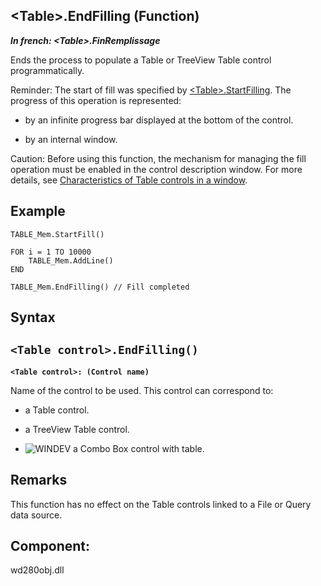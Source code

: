 


## &lt;Table&gt;.EndFilling (Function)

***In french: &lt;Table&gt;.FinRemplissage***



<a name="XUse"></a>
<a name="Use"></a>
<a name="description"></a>
Ends the process to populate a Table or TreeView Table control programmatically.

Reminder: The start of fill was specified by [&lt;Table&gt;.StartFilling](../WDLang1/1000024055.md). The progress of this operation is represented:

- by an infinite progress bar displayed at the bottom of the control.

- by an internal window.




Caution: Before using this function, the mechanism for managing the fill operation must be enabled in the control description window. For more details, see [Characteristics of Table controls in a window](../WDChamp/1013200.md).
<a name="Example1"></a>
<a name="sample_code"></a>

## Example


```wl
TABLE_Mem.StartFill()

FOR i = 1 TO 10000
	TABLE_Mem.AddLine()
END

TABLE_Mem.EndFilling() // Fill completed
```

<a name="XSYNTAX"></a>

## Syntax
<a name="SYNTAX1"></a>

`<Table control>.EndFilling()`
---

**`<Table control>: (Control name)`**

Name of the control to be used. This control can correspond to: 

- a Table control.

- a TreeView Table control. 

- ![WINDEV](https://doc.pcsoft.fr/ext/images/us/WD.png) a Combo Box control with table.






<a name="NOTE0"></a>
<a name="NOTE0_1"></a>

## Remarks
This function has no effect on the Table controls linked to a File or Query data source.

<a name="XComponent"></a>

## Component:
wd280obj.dll
